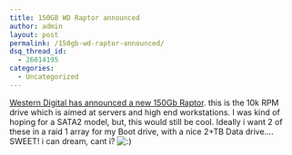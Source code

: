 ```yaml
---
title: 150GB WD Raptor announced
author: admin
layout: post
permalink: /150gb-wd-raptor-announced/
dsq_thread_id:
  - 26014195
categories:
  - Uncategorized
---
```

[Western Digital has announced a new 150Gb Raptor][1]. this is the 10k RPM drive which is aimed at servers and high end workstations. I was kind of hoping for a SATA2 model, but, this would still be cool. Ideally i want 2 of these in a raid 1 array for my Boot drive, with a nice 2+TB Data drive&#8230;. SWEET! i can dream, cant i? <img src="http://blog.lotas-smartman.net/wp-includes/images/smilies/icon_smile.gif" alt=":)" class="wp-smiley" />

 [1]: http://www.dvhardware.net/article8970.html
